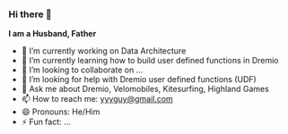 ### Hi there 👋


__I am a Husband, Father__

- 🔭 I’m currently working on Data Architecture
- 🌱 I’m currently learning how to build user defined functions in Dremio
- 👯 I’m looking to collaborate on ...
- 🤔 I’m looking for help with Dremio user defined functions (UDF)
- 💬 Ask me about Dremio, Velomobiles, Kitesurfing, Highland Games
- 📫 How to reach me: yyyguy@gmail.com
- 😄 Pronouns: He/Him
- ⚡ Fun fact: ...

<br />
